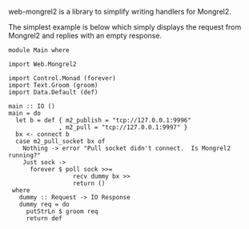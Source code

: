 
web-mongrel2 is a library to simplify writing handlers for Mongrel2.

The simplest example is below which simply displays the request from Mongrel2 and replies with an empty response.


    module Main where
    
    import Web.Mongrel2
    
    import Control.Monad (forever)
    import Text.Groom (groom)
    import Data.Default (def)
    
    main :: IO ()
    main = do
      let b = def { m2_publish = "tcp://127.0.0.1:9996"
                  , m2_pull = "tcp://127.0.0.1:9997" }
      bx <- connect b
      case m2_pull_socket bx of
        Nothing -> error "Pull socket didn't connect.  Is Mongrel2 running?"
        Just sock ->
          forever $ poll sock >>=
                      recv dummy bx >>
                      return ()
     where
       dummy :: Request -> IO Response
       dummy req = do
         putStrLn $ groom req
         return def
    
